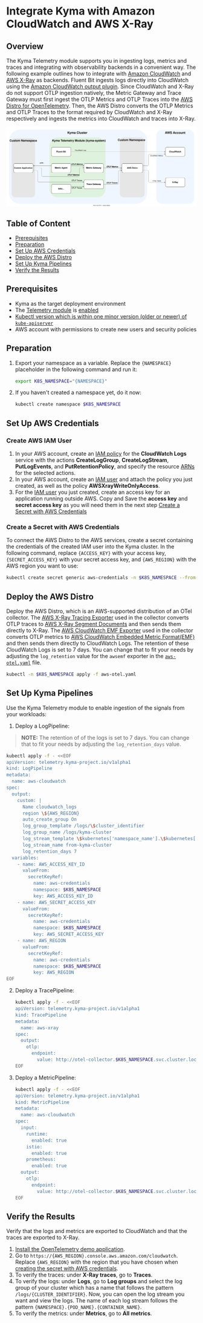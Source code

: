 # Integrate Kyma with Amazon CloudWatch and AWS X-Ray

## Overview

The Kyma Telemetry module supports you in ingesting logs, metrics and traces and integrating with observability backends in a convenient way. The following example outlines how to integrate with [Amazon CloudWatch](https://aws.amazon.com/cloudwatch) and [AWS X-Ray](https://aws.amazon.com/xray/) as backends. Fluent Bit ingests logs directly into CloudWatch using the [Amazon CloudWatch output plugin](https://docs.fluentbit.io/manual/pipeline/outputs/cloudwatch). Since CloudWatch and X-Ray do not support OTLP ingestion natively, the Metric Gateway and Trace Gateway must first ingest the OTLP Metrics and OTLP Traces into the [AWS Distro for OpenTelemetry](https://aws-otel.github.io). Then, the AWS Distro converts the OTLP Metrics and OTLP Traces to the format required by CloudWatch and X-Ray respectively and ingests the metrics into CloudWatch and traces into X-Ray.

![overview](../assets/cloudwatch.drawio.svg)

## Table of Content

- [Prerequisites](#prerequisites)
- [Preparation](#preparation)
- [Set Up AWS Credentials](#set-up-aws-credentials)
- [Deploy the AWS Distro](#deploy-the-aws-distro)
- [Set Up Kyma Pipelines](#set-up-kyma-pipelines)
- [Verify the Results](#verify-the-results)

## Prerequisites

- Kyma as the target deployment environment
- The [Telemetry module](https://kyma-project.io/#/telemetry-manager/user/README) is [enabled](https://kyma-project.io/#/02-get-started/01-quick-install)
- [Kubectl version which is within one minor version (older or newer) of `kube-apiserver`](https://kubernetes.io/releases/version-skew-policy/#kubectl)
- AWS account with permissions to create new users and security policies


## Preparation

1. Export your namespace as a variable. Replace the `{NAMESPACE}` placeholder in the following command and run it:

    ```bash
    export K8S_NAMESPACE="{NAMESPACE}"
    ```
1. If you haven't created a namespace yet, do it now:
    ```bash
    kubectl create namespace $K8S_NAMESPACE
    ```
## Set Up AWS Credentials

### Create AWS IAM User

1. In your AWS account, create an [IAM policy](https://docs.aws.amazon.com/IAM/latest/UserGuide/access_policies.html) for the **CloudWatch Logs** service with the actions **CreateLogGroup**, **CreateLogStream**, **PutLogEvents**, and **PutRetentionPolicy**, and specify the resource [ARNs](https://docs.aws.amazon.com/IAM/latest/UserGuide/reference-arns.html) for the selected actions.
2. In your AWS account, create an [IAM user](https://docs.aws.amazon.com/IAM/latest/UserGuide/id_users.html) and attach the policy you just created, as well as the policy **AWSXrayWriteOnlyAccess**.
3. For the [IAM user](https://docs.aws.amazon.com/IAM/latest/UserGuide/id_users.html) you just created, create an access key for an application running outside AWS. Copy and Save the **access key** and **secret access key** as you will need them in the next step [Create a Secret with AWS Credentials](#Create-a-Secret-with-AWS-Credentials)


### Create a Secret with AWS Credentials

To connect the AWS Distro to the AWS services, create a secret containing the credentials of the created IAM user into the Kyma cluster. In the following command, replace `{ACCESS_KEY}` with your access key, `{SECRET_ACCESS_KEY}` with your secret access key, and `{AWS_REGION}` with the AWS region you want to use:
 
```bash
kubectl create secret generic aws-credentials -n $K8S_NAMESPACE --from-literal=AWS_ACCESS_KEY_ID={ACCESS_KEY} --from-literal=AWS_SECRET_ACCESS_KEY={SECRET_ACCESS_KEY} --from-literal=AWS_REGION={AWS_REGION}
 ```

## Deploy the AWS Distro

Deploy the AWS Distro, which is an AWS-supported distribution of an OTel collector. The [AWS X-Ray Tracing Exporter](https://github.com/open-telemetry/opentelemetry-collector-contrib/tree/main/exporter/awsxrayexporter) used in the collector converts OTLP traces to [AWS X-Ray Segment Documents](https://docs.aws.amazon.com/xray/latest/devguide/xray-api-segmentdocuments.html) and then sends them directly to X-Ray. The [AWS CloudWatch EMF Exporter](https://github.com/open-telemetry/opentelemetry-collector-contrib/blob/main/exporter/awsemfexporter/README.md) used in the collector converts OTLP metrics to [AWS CloudWatch Embedded Metric Format(EMF)](https://docs.aws.amazon.com/AmazonCloudWatch/latest/monitoring/CloudWatch_Embedded_Metric_Format_Specification.html) and then sends them directly to CloudWatch Logs. The retention of these CloudWatch Logs is set to 7 days. You can change that to fit your needs by adjusting the `log_retention` value for the `awsemf` exporter in the [`aws-otel.yaml`](aws-otel.yaml) file.

 ```bash
kubectl -n $K8S_NAMESPACE apply -f aws-otel.yaml
 ```

## Set Up Kyma Pipelines

Use the Kyma Telemetry module to enable ingestion of the signals from your workloads:

1. Deploy a LogPipeline:
> **NOTE:** The retention of of the logs is set to 7 days. You can change that to fit your needs by adjusting the `log_retention_days` value.
   ```bash
   kubectl apply -f - <<EOF
   apiVersion: telemetry.kyma-project.io/v1alpha1
   kind: LogPipeline
   metadata:
     name: aws-cloudwatch
   spec:
     output:
       custom: |
         Name cloudwatch_logs
         region \${AWS_REGION}
         auto_create_group On
         log_group_template /logs/\$cluster_identifier
         log_group_name /logs/kyma-cluster         
         log_stream_template \$kubernetes['namespace_name'].\$kubernetes['pod_name'].\$kubernetes['container_name']
         log_stream_name from-kyma-cluster
         log_retention_days 7
     variables:
       - name: AWS_ACCESS_KEY_ID
         valueFrom:
           secretKeyRef:
             name: aws-credentials
             namespace: $K8S_NAMESPACE
             key: AWS_ACCESS_KEY_ID
       - name: AWS_SECRET_ACCESS_KEY
         valueFrom:
           secretKeyRef:
             name: aws-credentials
             namespace: $K8S_NAMESPACE
             key: AWS_SECRET_ACCESS_KEY
       - name: AWS_REGION
         valueFrom:
           secretKeyRef:
             name: aws-credentials
             namespace: $K8S_NAMESPACE
             key: AWS_REGION
   EOF
   ```

2. Deploy a TracePipeline:
   ```bash
   kubectl apply -f - <<EOF
   apiVersion: telemetry.kyma-project.io/v1alpha1
   kind: TracePipeline
   metadata:
     name: aws-xray
   spec:
     output:
       otlp:
         endpoint:
           value: http://otel-collector.$K8S_NAMESPACE.svc.cluster.local:4317
   EOF
   ```

3. Deploy a MetricPipeline:
   ```bash
   kubectl apply -f - <<EOF
   apiVersion: telemetry.kyma-project.io/v1alpha1
   kind: MetricPipeline
   metadata:
     name: aws-cloudwatch
   spec:
     input:
       runtime:
         enabled: true
       istio:
         enabled: true
       prometheus:
         enabled: true
     output:
       otlp:
         endpoint:
           value: http://otel-collector.$K8S_NAMESPACE.svc.cluster.local:4317
   EOF
   ```

## Verify the Results

Verify that the logs and metrics are exported to CloudWatch and that the traces are exported to X-Ray.

1. [Install the OpenTelemetry demo application](../opentelemetry-demo/README.md).
2. Go to `https://{AWS_REGION}.console.aws.amazon.com/cloudwatch`. Replace `{AWS_REGION}` with the region that you have chosen when [creating the secret with AWS credentials](#create-a-secret-with-aws-credentials).
3. To verify the traces: under **X-Ray traces**, go to **Traces**.
4. To verify the logs: under **Logs**, go to **Log groups** and select the log group of your cluster which has a name that follows the pattern `/logs/{CLUSTER_IDENTIFIER}`. Now, you can open the log stream you want and view the logs. The name of each log stream follows the pattern `{NAMESPACE}.{POD_NAME}.{CONTAINER_NAME}`.
5. To verify the metrics: under **Metrics**, go to **All metrics**.
